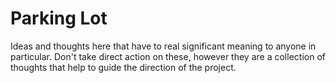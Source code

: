 # Parking Lot
Ideas and thoughts here that have to real significant meaning to anyone in particular.
Don't take direct action on these, however they are a collection of thoughts that help to guide the direction of the project.